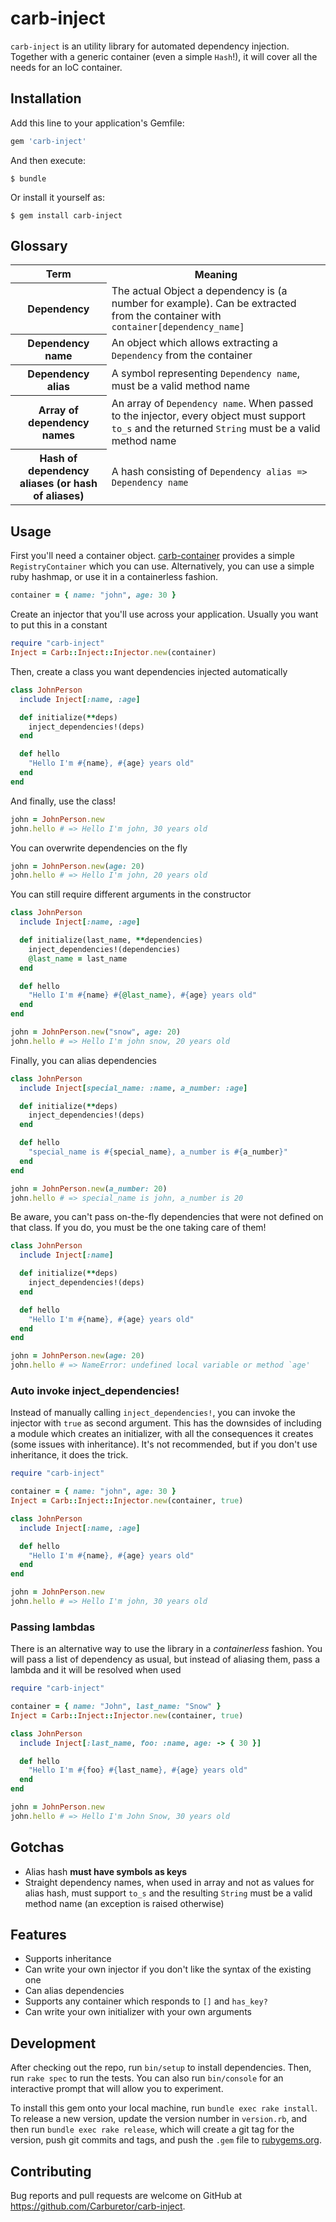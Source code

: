 # carb-inject

`carb-inject` is an utility library for automated dependency injection.
Together with a generic container (even a simple `Hash`!), it will cover all
the needs for an IoC container.

## Installation

Add this line to your application's Gemfile:

```ruby
gem 'carb-inject'
```

And then execute:

    $ bundle

Or install it yourself as:

    $ gem install carb-inject

## Glossary

<table>
  <tr>
    <th>Term</th>
    <th>Meaning</th>
  </tr>
  <tr>
    <th>Dependency</th>
    <td>
      The actual Object a dependency is (a number for example). Can be
      extracted from the container with <code>container[dependency_name]</code>
    </td>
  </tr>
  <tr>
    <th>Dependency name</th>
    <td>
      An object which allows extracting a <code>Dependency</code> from the
      container
    </td>
  </tr>
  <tr>
    <th>Dependency alias</th>
    <td>
      A symbol representing <code>Dependency name</code>, must be a valid method
      name
    </td>
  </tr>
  <tr>
    <th>Array of dependency names</th>
    <td>
      An array of <code>Dependency name</code>. When passed to the injector,
      every object must support <code>to_s</code> and the returned
      <code>String</code> must be a valid method name
    </td>
  </tr>
  <tr>
    <th>Hash of dependency aliases (or hash of aliases)</th>
    <td>
      A hash consisting of <code>Dependency alias => Dependency name</code>
    </td>
  </tr>
</table>

## Usage

First you'll need a container object.
[carb-container](https://github.com/dry-rb/dry-container) provides a simple
`RegistryContainer` which you can use.
Alternatively, you can use a simple ruby hashmap, or use it in a containerless
fashion.

```ruby
container = { name: "john", age: 30 }
```

Create an injector that you'll use across your application. Usually you want to
put this in a constant

```ruby
require "carb-inject"
Inject = Carb::Inject::Injector.new(container)
```

Then, create a class you want dependencies injected automatically

```ruby
class JohnPerson
  include Inject[:name, :age]

  def initialize(**deps)
    inject_dependencies!(deps)
  end

  def hello
    "Hello I'm #{name}, #{age} years old"
  end
end
```

And finally, use the class!

```ruby
john = JohnPerson.new
john.hello # => Hello I'm john, 30 years old
```

You can overwrite dependencies on the fly

```ruby
john = JohnPerson.new(age: 20)
john.hello # => Hello I'm john, 20 years old
```

You can still require different arguments in the constructor

```ruby
class JohnPerson
  include Inject[:name, :age]

  def initialize(last_name, **dependencies)
    inject_dependencies!(dependencies)
    @last_name = last_name
  end

  def hello
    "Hello I'm #{name} #{@last_name}, #{age} years old"
  end
end

john = JohnPerson.new("snow", age: 20)
john.hello # => Hello I'm john snow, 20 years old
```

Finally, you can alias dependencies

```ruby
class JohnPerson
  include Inject[special_name: :name, a_number: :age]

  def initialize(**deps)
    inject_dependencies!(deps)
  end

  def hello
    "special_name is #{special_name}, a_number is #{a_number}"
  end
end

john = JohnPerson.new(a_number: 20)
john.hello # => special_name is john, a_number is 20
```

Be aware, you can't pass on-the-fly dependencies that were not defined on that
class. If you do, you must be the one taking care of them!

```ruby
class JohnPerson
  include Inject[:name]

  def initialize(**deps)
    inject_dependencies!(deps)
  end

  def hello
    "Hello I'm #{name}, #{age} years old"
  end
end

john = JohnPerson.new(age: 20)
john.hello # => NameError: undefined local variable or method `age'
```

### Auto invoke inject_dependencies!

Instead of manually calling `inject_dependencies!`, you can invoke the
injector with `true` as second argument. This has the downsides of including
a module which creates an initializer, with all the consequences it creates
(some issues with inheritance). It's not recommended, but if you don't use
inheritance, it does the trick.

```ruby
require "carb-inject"

container = { name: "john", age: 30 }
Inject = Carb::Inject::Injector.new(container, true)

class JohnPerson
  include Inject[:name, :age]

  def hello
    "Hello I'm #{name}, #{age} years old"
  end
end

john = JohnPerson.new
john.hello # => Hello I'm john, 30 years old
```

### Passing lambdas

There is an alternative way to use the library in a _containerless_ fashion.
You will pass a list of dependency as usual, but instead of aliasing them,
pass a lambda and it will be resolved when used

```ruby
require "carb-inject"

container = { name: "John", last_name: "Snow" }
Inject = Carb::Inject::Injector.new(container, true)

class JohnPerson
  include Inject[:last_name, foo: :name, age: -> { 30 }]

  def hello
    "Hello I'm #{foo} #{last_name}, #{age} years old"
  end
end

john = JohnPerson.new
john.hello # => Hello I'm John Snow, 30 years old
```

## Gotchas

- Alias hash **must have symbols as keys**
- Straight dependency names, when used in array and not as values for alias
  hash, must support `to_s` and the resulting `String` must be a valid method
  name (an exception is raised otherwise)

## Features

- Supports inheritance
- Can write your own injector if you don't like the syntax of the existing one
- Can alias dependencies
- Supports any container which responds to `[]` and `has_key?`
- Can write your own initializer with your own arguments

## Development

After checking out the repo, run `bin/setup` to install dependencies. Then, run `rake spec` to run the tests. You can also run `bin/console` for an interactive prompt that will allow you to experiment.

To install this gem onto your local machine, run `bundle exec rake install`. To release a new version, update the version number in `version.rb`, and then run `bundle exec rake release`, which will create a git tag for the version, push git commits and tags, and push the `.gem` file to [rubygems.org](https://rubygems.org).

## Contributing

Bug reports and pull requests are welcome on GitHub at https://github.com/Carburetor/carb-inject.

